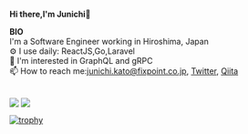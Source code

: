 <!--
**junichi4250/junichi4250** is a ✨ _special_ ✨ repository because its `README.md` (this file) appears on your GitHub profile.

Here are some ideas to get you started:

- 🔭 I’m currently working on ...
- 🌱 I’m currently learning ...
- 👯 I’m looking to collaborate on ...
- 🤔 I’m looking for help with ...
- 💬 Ask me about ...
- 📫 How to reach me: ...
- 😄 Pronouns: ...
- ⚡ Fun fact: ...
-->

<b>Hi there,I'm Junichi</b>👋<br>


<b>BIO</b><br>
 I'm a Software Engineer working in Hiroshima, Japan<br>
⚙️ I use daily: ReactJS,Go,Laravel<br>
💬 I'm interested in GraphQL and gRPC<br>
📫 How to reach me:junichi.kato@fixpoint.co.jp,&nbsp;[Twitter](https://twitter.com/JunichiKato10), [Qiita](https://qiita.com/jun_kato)

<br>

<img align="center" src="https://github-readme-stats.vercel.app/api?username=junichi4250&show_icons=true&theme=tokyonight"> 

<img align="center" src="https://github-readme-stats.vercel.app/api/top-langs/?username=junichi4250&layout=compact&theme=tokyonight&hide=c%2b%2b">

<br>

[![trophy](https://github-profile-trophy.vercel.app/?username=junichi4250&margin-w=8)](https://github.com/ryo-ma/github-profile-trophy)

<br>
